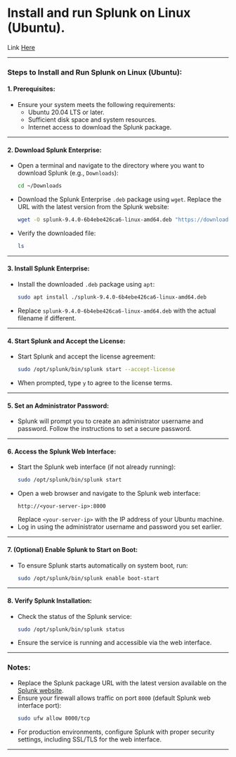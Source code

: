 # Install and run Splunk on Linux (Ubuntu).

Link [Here](https://medium.com/@dannyopara/installing-splunk-enterprise-on-ubuntu-step-by-step-guide-b545982038c3)

---

### Steps to Install and Run Splunk on Linux (Ubuntu):

#### **1. Prerequisites:**
   - Ensure your system meets the following requirements:
     - Ubuntu 20.04 LTS or later.
     - Sufficient disk space and system resources.
     - Internet access to download the Splunk package.

---

#### **2. Download Splunk Enterprise:**
   - Open a terminal and navigate to the directory where you want to download Splunk (e.g., `Downloads`):
     ```bash
     cd ~/Downloads
     ```
   - Download the Splunk Enterprise `.deb` package using `wget`. Replace the URL with the latest version from the Splunk website:
     ```bash
     wget -O splunk-9.4.0-6b4ebe426ca6-linux-amd64.deb "https://download.splunk.com/products/splunk/releases/9.4.0/linux/splunk-9.4.0-6b4ebe426ca6-linux-amd64.deb"
     ```
   - Verify the downloaded file:
     ```bash
     ls
     ```

---

#### **3. Install Splunk Enterprise:**
   - Install the downloaded `.deb` package using `apt`:
     ```bash
     sudo apt install ./splunk-9.4.0-6b4ebe426ca6-linux-amd64.deb
     ```
   - Replace `splunk-9.4.0-6b4ebe426ca6-linux-amd64.deb` with the actual filename if different.

---

#### **4. Start Splunk and Accept the License:**
   - Start Splunk and accept the license agreement:
     ```bash
     sudo /opt/splunk/bin/splunk start --accept-license
     ```
   - When prompted, type `y` to agree to the license terms.

---

#### **5. Set an Administrator Password:**
   - Splunk will prompt you to create an administrator username and password. Follow the instructions to set a secure password.

---

#### **6. Access the Splunk Web Interface:**
   - Start the Splunk web interface (if not already running):
     ```bash
     sudo /opt/splunk/bin/splunk start
     ```
   - Open a web browser and navigate to the Splunk web interface:
     ```
     http://<your-server-ip>:8000
     ```
     Replace `<your-server-ip>` with the IP address of your Ubuntu machine.
   - Log in using the administrator username and password you set earlier.

---

#### **7. (Optional) Enable Splunk to Start on Boot:**
   - To ensure Splunk starts automatically on system boot, run:
     ```bash
     sudo /opt/splunk/bin/splunk enable boot-start
     ```

---

#### **8. Verify Splunk Installation:**
   - Check the status of the Splunk service:
     ```bash
     sudo /opt/splunk/bin/splunk status
     ```
   - Ensure the service is running and accessible via the web interface.

---

### Notes:
- Replace the Splunk package URL with the latest version available on the [Splunk website](https://www.splunk.com).
- Ensure your firewall allows traffic on port `8000` (default Splunk web interface port):
  ```bash
  sudo ufw allow 8000/tcp
  ```
- For production environments, configure Splunk with proper security settings, including SSL/TLS for the web interface.

---
